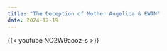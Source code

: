 ```yaml
---
title: "The Deception of Mother Angelica & EWTN"
date: 2024-12-19
---
```


{{< youtube NO2W9aooz-s >}}
